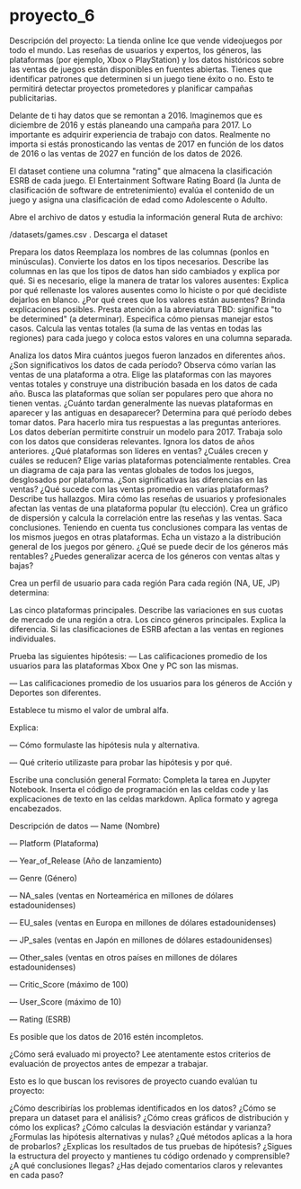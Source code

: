 # proyecto_6

Descripción del proyecto:
La tienda online Ice que vende videojuegos por todo el mundo. Las reseñas de usuarios y expertos, los géneros, las plataformas (por ejemplo, Xbox o PlayStation) y los datos históricos sobre las ventas de juegos están disponibles en fuentes abiertas. Tienes que identificar patrones que determinen si un juego tiene éxito o no. Esto te permitirá detectar proyectos prometedores y planificar campañas publicitarias.

Delante de ti hay datos que se remontan a 2016. Imaginemos que es diciembre de 2016 y estás planeando una campaña para 2017. Lo importante es adquirir experiencia de trabajo con datos. Realmente no importa si estás pronosticando las ventas de 2017 en función de los datos de 2016 o las ventas de 2027 en función de los datos de 2026.

El dataset contiene una columna "rating" que almacena la clasificación ESRB de cada juego. El Entertainment Software Rating Board (la Junta de clasificación de software de entretenimiento) evalúa el contenido de un juego y asigna una clasificación de edad como Adolescente o Adulto.

Abre el archivo de datos y estudia la información general
Ruta de archivo:

/datasets/games.csv . Descarga el dataset

Prepara los datos
Reemplaza los nombres de las columnas (ponlos en minúsculas). Convierte los datos en los tipos necesarios. Describe las columnas en las que los tipos de datos han sido cambiados y explica por qué. Si es necesario, elige la manera de tratar los valores ausentes: Explica por qué rellenaste los valores ausentes como lo hiciste o por qué decidiste dejarlos en blanco. ¿Por qué crees que los valores están ausentes? Brinda explicaciones posibles. Presta atención a la abreviatura TBD: significa "to be determined" (a determinar). Especifica cómo piensas manejar estos casos. Calcula las ventas totales (la suma de las ventas en todas las regiones) para cada juego y coloca estos valores en una columna separada.

Analiza los datos
Mira cuántos juegos fueron lanzados en diferentes años. ¿Son significativos los datos de cada período? Observa cómo varían las ventas de una plataforma a otra. Elige las plataformas con las mayores ventas totales y construye una distribución basada en los datos de cada año. Busca las plataformas que solían ser populares pero que ahora no tienen ventas. ¿Cuánto tardan generalmente las nuevas plataformas en aparecer y las antiguas en desaparecer? Determina para qué período debes tomar datos. Para hacerlo mira tus respuestas a las preguntas anteriores. Los datos deberían permitirte construir un modelo para 2017. Trabaja solo con los datos que consideras relevantes. Ignora los datos de años anteriores. ¿Qué plataformas son líderes en ventas? ¿Cuáles crecen y cuáles se reducen? Elige varias plataformas potencialmente rentables. Crea un diagrama de caja para las ventas globales de todos los juegos, desglosados por plataforma. ¿Son significativas las diferencias en las ventas? ¿Qué sucede con las ventas promedio en varias plataformas? Describe tus hallazgos. Mira cómo las reseñas de usuarios y profesionales afectan las ventas de una plataforma popular (tu elección). Crea un gráfico de dispersión y calcula la correlación entre las reseñas y las ventas. Saca conclusiones. Teniendo en cuenta tus conclusiones compara las ventas de los mismos juegos en otras plataformas. Echa un vistazo a la distribución general de los juegos por género. ¿Qué se puede decir de los géneros más rentables? ¿Puedes generalizar acerca de los géneros con ventas altas y bajas?

Crea un perfil de usuario para cada región
Para cada región (NA, UE, JP) determina:

Las cinco plataformas principales. Describe las variaciones en sus cuotas de mercado de una región a otra. Los cinco géneros principales. Explica la diferencia. Si las clasificaciones de ESRB afectan a las ventas en regiones individuales.

Prueba las siguientes hipótesis:
— Las calificaciones promedio de los usuarios para las plataformas Xbox One y PC son las mismas.

— Las calificaciones promedio de los usuarios para los géneros de Acción y Deportes son diferentes.

Establece tu mismo el valor de umbral alfa.

Explica:

— Cómo formulaste las hipótesis nula y alternativa.

— Qué criterio utilizaste para probar las hipótesis y por qué.

Escribe una conclusión general
Formato: Completa la tarea en Jupyter Notebook. Inserta el código de programación en las celdas code y las explicaciones de texto en las celdas markdown. Aplica formato y agrega encabezados.

Descripción de datos — Name (Nombre)

— Platform (Plataforma)

— Year_of_Release (Año de lanzamiento)

— Genre (Género)

— NA_sales (ventas en Norteamérica en millones de dólares estadounidenses)

— EU_sales (ventas en Europa en millones de dólares estadounidenses)

— JP_sales (ventas en Japón en millones de dólares estadounidenses)

— Other_sales (ventas en otros países en millones de dólares estadounidenses)

— Critic_Score (máximo de 100)

— User_Score (máximo de 10)

— Rating (ESRB)

Es posible que los datos de 2016 estén incompletos.

¿Cómo será evaluado mi proyecto? Lee atentamente estos criterios de evaluación de proyectos antes de empezar a trabajar.

Esto es lo que buscan los revisores de proyecto cuando evalúan tu proyecto:

¿Cómo describirías los problemas identificados en los datos? ¿Cómo se prepara un dataset para el análisis? ¿Cómo creas gráficos de distribución y cómo los explicas? ¿Cómo calculas la desviación estándar y varianza? ¿Formulas las hipótesis alternativas y nulas? ¿Qué métodos aplicas a la hora de probarlos? ¿Explicas los resultados de tus pruebas de hipótesis? ¿Sigues la estructura del proyecto y mantienes tu código ordenado y comprensible? ¿A qué conclusiones llegas? ¿Has dejado comentarios claros y relevantes en cada paso?
